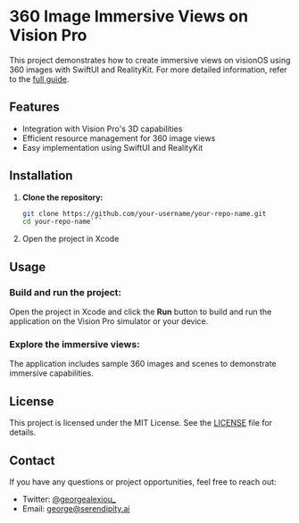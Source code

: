 # 360 Image Immersive Views on Vision Pro

This project demonstrates how to create immersive views on visionOS using 360 images with SwiftUI and RealityKit.
For more detailed information, refer to the [full guide](https://www.notion.so/Creating-Immersive-views-on-visionOS-by-using-360-images-with-SwiftUI-and-RealityKit-afa2aaaa55e144b2a3b49974a075c4e3?pvs=21).


## Features

- Integration with Vision Pro's 3D capabilities
- Efficient resource management for 360 image views
- Easy implementation using SwiftUI and RealityKit

## Installation

1. **Clone the repository:**
   ```sh
   git clone https://github.com/your-username/your-repo-name.git
   cd your-repo-name```
2. Open the project in Xcode

## Usage

### Build and run the project:
Open the project in Xcode and click the **Run** button to build and run the application on the Vision Pro simulator or your device.

### Explore the immersive views:
The application includes sample 360 images and scenes to demonstrate immersive capabilities.

## License

This project is licensed under the MIT License. See the [LICENSE](LICENSE) file for details.

## Contact

If you have any questions or project opportunities, feel free to reach out:

- Twitter: [@georgealexiou_](https://x.com/georgealexiou_)
- Email: [george@serendipity.ai](mailto:george@serendipity.ai)

